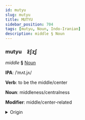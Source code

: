 ```yaml
---
id: mutyu
slug: mutyu
title: MUTYU
sidebar_position: 704
tags: [mutyu, Noun, Indo-Iranian]
description: middle § Noun
---
```


### mutyu&emsp;<span kind="abugida">ƶ̆ʃɀʃ</span>

*middle* **§** [Noun](../../tags/Noun)

**IPA**: /ˈmʌt.jʌ/

**Verb**: to be the middle/center

**Noun**: middleness/centralness

**Modifier**: middle/center-related

<details>
    <summary>Origin</summary>
    Sanskrit मध्य madhya /məd̪ʱ.jᵊ/<br/>
    <em>Indo-Iranian Language Family</em>
</details>